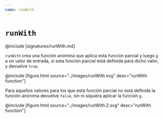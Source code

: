 ```yaml
---
name: runWith
---
```


# `runWith`

@include [signatures/runWith.md]

`runWith` crea una función anónima que aplica esta función parcial y luego `g` a un valor de entrada, si esta función parcial está definida para dicho valor, y devuelve `true`.

@include [figure.html source="../images/runWith.svg" desc="runWith function"]

Para aquellos valores para los que esta función parcial no está definida la función anónima devuelve `false`, sin ni siquiera aplicar la función `g`.

@include [figure.html source="../images/runWith.2.svg" desc="runWith function"]
